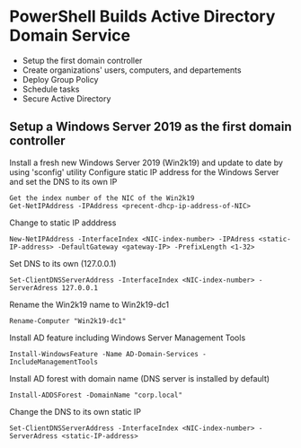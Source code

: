 # PowerShell Builds Active Directory Domain Service
* Setup the first domain controller
* Create organizations' users, computers, and departements
* Deploy Group Policy
* Schedule tasks
* Secure Active Directory

## Setup a Windows Server 2019 as the first domain controller

Install a fresh new Windows Server 2019 (Win2k19) and update to date by using 'sconfig' utility
Configure static IP address for the Windows Server and set the DNS to its own IP
```
Get the index number of the NIC of the Win2k19
Get-NetIPAddress -IPAddress <precent-dhcp-ip-address-of-NIC>
```
Change to static IP adddress
```
New-NetIPAddress -InterfaceIndex <NIC-index-number> -IPAdress <static-IP-address> -DefaultGateway <gateway-IP> -PrefixLength <1-32> 
```
Set DNS to its own (127.0.0.1)
```
Set-ClientDNSServerAddress -InterfaceIndex <NIC-index-number> -ServerAdress 127.0.0.1
```
Rename the Win2k19 name to Win2k19-dc1
```
Rename-Computer "Win2k19-dc1"
```

Install AD feature including Windows Server Management Tools
```
Install-WindowsFeature -Name AD-Domain-Services -IncludeManagementTools
```
Install AD forest with domain name (DNS server is installed by default)
```
Install-ADDSForest -DomainName "corp.local"
```
Change the DNS to its own static IP
```
Set-ClientDNSServerAddress -InterfaceIndex <NIC-index-number> -ServerAdress <static-IP-address>
```
